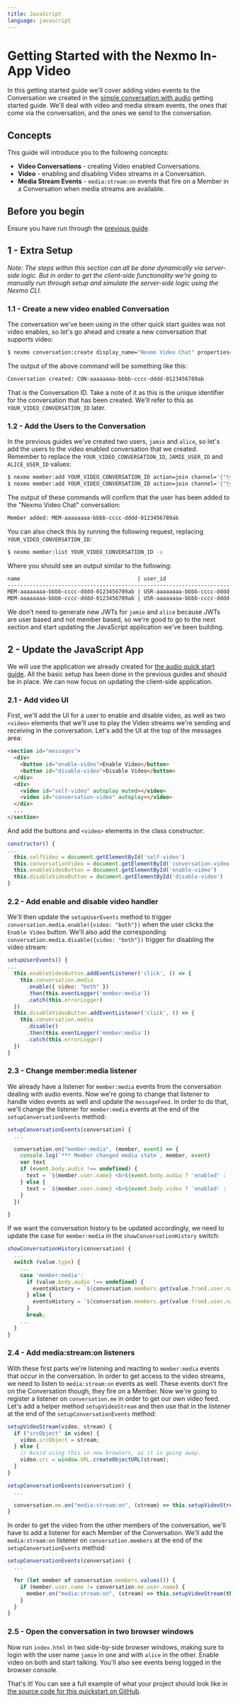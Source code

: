 ```yaml
---
title: JavaScript
language: javascript
---
```


# Getting Started with the Nexmo In-App Video

In this getting started guide we'll cover adding video events to the Conversation we created in the [simple conversation with audio](/client-sdk/in-app-voice/guides/enable-audio/javascript) getting started guide. We'll deal with video and media stream events, the ones that come via the conversation, and the ones we send to the conversation.

## Concepts

This guide will introduce you to the following concepts:

- **Video Conversations** - creating Video enabled Conversations.
- **Video** - enabling and disabling Video streams in a Conversation.
- **Media Stream Events** - `media:stream:on` events that fire on a Member in a Conversation when media streams are available.

## Before you begin

Ensure you have run through the [previous guide](/client-sdk/in-app-voice/guides/enable-audio/javascript).

## 1 - Extra Setup

_Note: The steps within this section can all be done dynamically via server-side logic. But in order to get the client-side functionality we're going to manually run through setup and simulate the server-side logic using the Nexmo CLI._

### 1.1 - Create a new video enabled Conversation

The conversation we've been using in the other quick start guides was not video enables, so let's go ahead and create a new conversation that supports video:

```bash
$ nexmo conversation:create display_name="Nexmo Video Chat" properties='{"video":"true"}'
```

The output of the above command will be something like this:

```bash
Conversation created: CON-aaaaaaaa-bbbb-cccc-dddd-0123456789ab
```

That is the Conversation ID. Take a note of it as this is the unique identifier for the conversation that has been created. We'll refer to this as `YOUR_VIDEO_CONVERSATION_ID` later.

### 1.2 - Add the Users to the Conversation

In the previous guides we've created two users, `jamie` and `alice`, so let's add the users to the video enabled conversation that we created. Remember to replace the `YOUR_VIDEO_CONVERSATION_ID`, `JAMIE_USER_ID` and `ALICE_USER_ID` values:

```bash
$ nexmo member:add YOUR_VIDEO_CONVERSATION_ID action=join channel='{"type":"app"}' user_id=JAMIE_USER_ID
$ nexmo member:add YOUR_VIDEO_CONVERSATION_ID action=join channel='{"type":"app"}' user_id=ALICE_USER_ID
```

The output of these commands will confirm that the user has been added to the "Nexmo Video Chat" conversation:

```bash
Member added: MEM-aaaaaaaa-bbbb-cccc-dddd-0123456789ab
```

You can also check this by running the following request, replacing `YOUR_VIDEO_CONVERSATION_ID`:

```bash
$ nexmo member:list YOUR_VIDEO_CONVERSATION_ID -v
```

Where you should see an output similar to the following:

```bash
name                                     | user_id                                  | user_name | state
---------------------------------------------------------------------------------------------------------
MEM-aaaaaaaa-bbbb-cccc-dddd-0123456789ab | USR-aaaaaaaa-bbbb-cccc-dddd-0123456789ab | jamie     | JOINED
MEM-aaaaaaaa-bbbb-cccc-dddd-0123456789ab | USR-aaaaaaaa-bbbb-cccc-dddd-0123456789ab | alice     | JOINED
```

We don't need to generate new JWTs for `jamie` and `alice` because JWTs are user based and not member based, so we're good to go to the next section and start updating the JavaScript application we've been building.

## 2 - Update the JavaScript App

We will use the application we already created for [the audio quick start guide](/client-sdk/in-app-voice/guides/enable-audio/javascript). All the basic setup has been done in the previous guides and should be in place. We can now focus on updating the client-side application.

### 2.1 - Add video UI

First, we'll add the UI for a user to enable and disable video, as well as two `<video>` elements that we'll use to play the Video streams we're sending and receiving in the conversation. Let's add the UI at the top of the messages area:

```html
<section id="messages">
  <div>
    <button id="enable-video">Enable Video</button>
    <button id="disable-video">Disable Video</button>
  </div>
  <div>
    <video id="self-video" autoplay muted></video>
    <video id="conversation-video" autoplay></video>
  </div>
  ...
</section>
```

And add the buttons and `<video>` elements in the class constructor:

```javascript
constructor() {
...
  this.selfVideo = document.getElementById('self-video')
  this.conversationVideo = document.getElementById('conversation-video')
  this.enableVideoButton = document.getElementById('enable-video')
  this.disableVideoButton = document.getElementById('disable-video')
}
```

### 2.2 - Add enable and disable video handler

We'll then update the `setupUserEvents` method to trigger `conversation.media.enable({video: "both"})` when the user clicks the `Enable Video` button. We'll also add the corresponding `conversation.media.disable({video: "both"})` trigger for disabling the video stream:

```javascript
setupUserEvents() {
...
  this.enableVideoButton.addEventListener('click', () => {
    this.conversation.media
      .enable({ video: "both" })
      .then(this.eventLogger('member:media'))
      .catch(this.errorLogger)
  })
  this.disableVideoButton.addEventListener('click', () => {
    this.conversation.media
      .disable()
      .then(this.eventLogger('member:media'))
      .catch(this.errorLogger)
  })
}
```

### 2.3 - Change member:media listener

We already have a listener for `member:media` events from the conversation dealing with audio events. Now we're going to change that listener to handle video events as well and update the `messageFeed`. In order to do that, we'll change the listener for `member:media` events at the end of the `setupConversationEvents` method:

```javascript
setupConversationEvents(conversation) {
  ...

  conversation.on("member:media", (member, event) => {
    console.log(`*** Member changed media state`, member, event)
    var text
    if (event.body.audio !== undefined) {
      text = `${member.user.name} <b>${event.body.audio ? 'enabled' : 'disabled'} audio in the conversation</b><br>`
    } else {
      text = `${member.user.name} <b>${event.body.video ? 'enabled' : 'disabled'} video in the conversation</b><br>`
    }
  })

}
```

If we want the conversation history to be updated accordingly, we need to update the case for `member:media` in the `showConversationHistory` switch:

```javascript
showConversationHistory(conversation) {
  ...
  switch (value.type) {
    ...
    case 'member:media':
      if (value.body.audio !== undefined) {
        eventsHistory = `${conversation.members.get(value.from).user.name} @ ${date}: <b>${value.body.audio ? "enabled" : "disabled"} audio</b><br>` + eventsHistory
      } else {
        eventsHistory = `${conversation.members.get(value.from).user.name} @ ${date}: <b>${value.body.video ? "enabled" : "disabled"} video</b><br>` + eventsHistory
      }
      break;
    ...
  }
}
```

### 2.4 - Add media:stream:on listeners

With these first parts we're listening and reacting to `member:media` events that occur in the conversation. In order to get access to the video streams, we need to listen to `media:stream:on` events as well. These events don't fire on the Conversation though, they fire on a Member. Now we're going to register a listener on `conversation.me` in order to get our own video feed. Let's add a helper method `setupVideoStream` and then use that in the listener at the end of the `setupConversationEvents` method:

```javascript
setupVideoStream(video, stream) {
  if ("srcObject" in video) {
    video.srcObject = stream;
  } else {
    // Avoid using this in new browsers, as it is going away.
    video.src = window.URL.createObjectURL(stream);
  }
}

setupConversationEvents(conversation) {
  ...

  conversation.me.on("media:stream:on", (stream) => this.setupVideoStream(this.selfVideo, stream.stream))
}
```

In order to get the video from the other members of the conversation, we'll have to add a listener for each Member of the Conversation. We'll add the `media:stream:on` listener on `conversation.members` at the end of the `setupConversationEvents` method:

```javascript
setupConversationEvents(conversation) {
  ...

  for (let member of conversation.members.values()) {
    if (member.user.name != conversation.me.user.name) {
      member.on("media:stream:on", (stream) => this.setupVideoStream(this.conversationVideo, stream.stream))
    }
  }
}
```

### 2.5 - Open the conversation in two browser windows

Now run `index.html` in two side-by-side browser windows, making sure to login with the user name `jamie` in one and with `alice` in the other. Enable video on both and start talking. You'll also see events being logged in the browser console.

That's it! You can see a full example of what your project should look like in [the source code for this quickstart on GitHub](https://github.com/Nexmo/stitch-js-quickstart/blob/master/enable-video/index.html).
